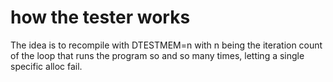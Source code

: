 # how the tester works

The idea is to recompile with DTESTMEM=n
with n being the iteration count of the loop that runs the program so and so many times, letting a single specific alloc fail.
